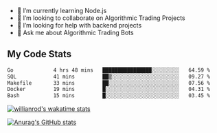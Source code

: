 
- 🌱 I’m currently learning Node.js
- 👯 I’m looking to collaborate on Algorithmic Trading Projects
- 🤔 I’m looking for help with backend projects
- 💬 Ask me about Algorithmic Trading Bots

## My Code Stats

<!--START_SECTION:waka-->

```txt
Go             4 hrs 48 mins   ████████████████░░░░░░░░░   64.59 %
SQL            41 mins         ██▒░░░░░░░░░░░░░░░░░░░░░░   09.27 %
Makefile       33 mins         ██░░░░░░░░░░░░░░░░░░░░░░░   07.56 %
Docker         19 mins         █░░░░░░░░░░░░░░░░░░░░░░░░   04.31 %
Bash           15 mins         █░░░░░░░░░░░░░░░░░░░░░░░░   03.45 %
```

<!--END_SECTION:waka-->

[![willianrod's wakatime stats](https://github-readme-stats.vercel.app/api/wakatime?username=holdandup&layout=compact&theme=react&custom_title=Wakatime%20All%20Time%20Stats&langs_count=8)](https://github.com/anuraghazra/github-readme-stats)

[![Anurag's GitHub stats](https://github-readme-stats.vercel.app/api?username=Kevinbarrero)](https://github.com/anuraghazra/github-readme-stats)




